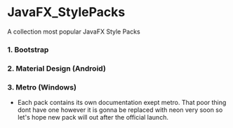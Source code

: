 # JavaFX_StylePacks

A collection most popular JavaFX Style Packs

### 1. Bootstrap
### 2. Material Design (Android)
### 3. Metro (Windows)

* Each pack contains its own documentation exept metro. That poor thing dont have one however it is gonna be replaced with neon very soon so let's hope new pack will out after the official launch.
